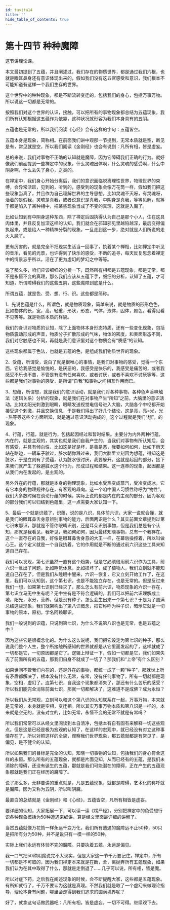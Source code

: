 ```yaml
---
id: tusita14
title: ''
hide_table_of_contents: true
---
```


# 第十四节 种种魔障

这节讲理论课。

本文最初提到了五蕴，并且阐述过，我们存在的物质世界，都是通过我们六根，也就是眼耳鼻身还有意识体现出来的，假如我们没有这五官感受和意识，我们根本不可能知道有这样一个我们生存的世界。

这个世界中的种种现象，都是不断流转变迁的，包括我们的身心，包括万事万物。所以说这一切都是无常的。

按照我们对这个世界的认识，接触，可以把所有的事物现象都总结为五蕴现象，我们所有认知根据这五蕴作为依靠，这种状况就形容为我们本身具有的五阴。

五蕴也是无常的，所以我们阅读《心经》会有这样的字句：五蕴皆空。

五蕴本身是现象，简称相。在前面我们讲中观那一节提到，无常本质就是空，断见是有，常见就是空，所以我们阅读《金刚经》也会有说到：凡所有相，皆是虚妄。

总的来说，我们对事物不正确的认知就是魔障，因为它障碍我们正确的行为。就好像我们前面提到一些禅定中的现象，什么灵魂出体啊，什么灵魂的感受啊，什么中阴身啊，什么丢失了身心，之类的。

在禅定中，我们身心开始分离后，我们的意识面临脱离理性世界，物理世界的束缚，会异常活跃，见到的，听到的，感受到的现象会像万花筒一样，假如我们把这些现象当真了，并且作为自己理解世界的主导思想，比如灵魂不灭呀，有灵魂呀，活着的是假我，灵魂是真我，或者说意识是真我，中阴身是真我，等等见解，就等于都是陷入了某种相中，把某些现象当成了不变的真理，这就是入魔了。

比如认知到有中阴身这种东西，除了禅定后固执得认为自己是那个小人，住在这具肉体里，并且反复加深这样的认知，我们就会在邪知邪见里越陷越深，最后变得偏执起来。或是给人一种精神分裂的现象。一旦走到这一步，绝对就是人们所说的走火入魔了。

更有厉害的，就是完全不把现实生活当一回事了，执着某个禅相，比如禅定中听见的音乐，看见的光景，也许得到了快乐的感受，不断的追寻，每天反复思念着禅定中的情景忘乎所以，活在了更为虚幻的梦幻之中等等。

说了那么多，咱们应该细细的分析一下，既然所有相都是五蕴现象，都是无常。都不是永恒不变的真理，那么我们应该从五蕴下手，细细的分析，认知了五蕴，才可知道，所谓障碍我们的这些五阴，这些魔障到底是什么。

所谓五蕴，就是色、受、想、行、识。这些都是简称。

1、先说色蕴是什么，所谓色，就是物质现象，简单来说，就是物质的形形色色，比如物体的长，宽，高，轻重，形状，形态，气体，液体，固体，颜色，看得见看不见等等。就是物质本质的样貌。

我们的身识对物质的认知，除了上面物体本身形态特质，还有一些变化现象，包括物质震动形成的声音，物质分子扩散形成的气味，物体的密度，和表面形态不同，我们对它触感也不同，再就是我们意识里对这个物质会有“质感”的认知。

这些现象都属于色法，也就是五蕴的色，是组成我们物质世界的现象。

2、受蕴，所谓受，说白了就是很唯心的事情，是我们对事物的感受，觉得一个东西，它给我感觉是愉悦的，是厌恶的，我感受是快乐的，我感受是痛苦的，或者我感受不乐也不苦，不管是有没有任何喜欢，或者讨厌，或者不喜欢不讨厌等等，这些都是我们对事物的感受，是所谓“自我”和事物之间相互作用而已。

3、想蕴，所谓想，就是我们的意识活动，就是我们对各种事物，各种色声香味触法（逻辑关系）分析的现象，就是我们在对事物产生“所知”之前，大脑里的意识活动。比如太阳光刺激到眼睛，眼睛发送视觉电信号进入大脑，大脑各个中枢都开始接受这个刺激，并且交换信息，于是我们得出了好几个结论，这是亮，亮=光，光=热等等这些全方面所知，就是通过意识活动完成的。这个过程就是我们“想”，的现象。

4、行蕴，行蕴，就是行为，包括起因经过和暂时结果。主要分为内外两种行蕴，内在的，就是主观的，其实也就是我们自我产生的，当我们对事物有所认知后，会有感受，并具有倾向性，比如这是好是坏，是善是恶，我要如何如何，比如下雨天站在路边，一辆车子驶过，脏水朝你溅过来，我们大脑里立刻因为想蕴，得知这是脏水，于是立刻有了受蕴，认为脏水很讨厌，我要躲开。这就是起因的部分，接下来我们就产生了躲避脏水这个行为，形成过程和结果。这一连串的现象，起因都是从我们内在发起的，是主观的。

另外外在的行蕴，那就是本身的物理现象，比如水受热变成蒸汽，受冷变成冰，它有它本身的物理规律存在，有客观的趋向。这一个咱中国人习惯性称呼为“物性”。我们大多数时候在谈论行蕴的时候，实际上说的都是内在的主观的部分，因为客观的部分我们可以归结到色蕴里，这一点需要大家认知一下。

5、最后一个就是识蕴了，识蕴，说的是八识，具体前六识，大家一说就会懂，就是我们的眼耳鼻舌身意辨别事物的能力，后面两识是什么？其实前面文章提到过第七识末那识，那就是不管你眼睛识别，还是耳朵识别事物，但是我们总是有个认知，那就是我看见，我听见，我如何如何，因为最终知晓事物，总有一个我存在。这个一直存在的自我，好像是眼耳鼻舌身意的大王一样，在幕后操控着，所以叫做心王。这个定义就是一个自我执着，它的作用就是不断的通过前六识这些工具来知道自己存在。

我们可以发现，第七识虽然一直有这个趋势，但是它必须借用前六识作为工具，前六识一旦出了问题，比如睡觉休息，比如损坏了，成了植物人，我们立刻就不能知道自己存在了。但是我们从睡眠中醒来，六识一恢复，它又立刻开始工作了，在这里，我们可以认知到，这个第七识，也是不能独立存在，也是无常的。但是反过来我们一想，如果第七识别已经灭了，那么怎么有前六识，物质现象的六识一存在，第七识立马无中生有呢？无中生有是不符合逻辑的，我们可以把前六识理解成土地，阳光，水分，营养，但是没有种子，怎么会生出来一个第七识？于是为了圆满总结这些现象，我们就架构出了第八识概念，把它称呼为种子识，暗示它就是一切事物的原本，原初。学名阿赖耶识。

我们一般说到的识蕴，只说到第七识，为什么不说第八识也是无常，也是五蕴之中？

因为这些它是很概念化的。为什么这么说呢，我们把它设定为第七识的种子，那么说我们整个人生，整个所接触所感知的世界就都是从它里面发起的了，这样就成了一切都是它，一切原因都是它了。逻辑上辩证一下，假如一切都是它，我们如果失去了前面所有的五蕴，那我们自身不就成了一切了？那我们和“上帝”有什么区别？

如果世间不管我们内在的，还是外在的事物，都统一成了一颗“种子”，那就世上所有矛盾都解决了，根本没有什么无常，有常，没有任何事物了，所有一切就都是现象，空相，虚幻了。连第七识，自我这个现象都消失了，那还有什么苦乐的感受？所以我们能完全消除前面七识，那就一切都解决了，这难道不是成佛？成为永恒？

所以我们从无常观，立刻可以和这个第八识的认知联系在一起，万事万物，本来就是无常的，本身就是空相，变迁相。所以其实万事万物本质和第八识是一样的，本来就是空无的，没有对立的，比如无常，永恒不变的无常不就是有常吗？

所以我们常常可以从经文里阅读到本自清净，包括本有自有固有来解释一切这些观点。但是这是已经是极为宏观的认知了，在这样的宏观中，就已经没有对立这种事情存在了。所以对照这样的全貌，观察我们世界现象，那五蕴就都是有常见了，是偏见，是不健全的认知。

所以如果我们的目标是完全的认知，知晓一切事物的认知，包括我们的身心符合这样的永恒。那么所有的五蕴现象，就都是片面见知，从而已经有的五蕴，是我们未消除的障碍，还没有诞生的五蕴，那就是我们可能潜在的障碍，正在产生的五蕴现象那就是我们正在经历的魔障了。

说了那么多，无非要讲的重点就是，凡是五蕴现象，就都是障碍，艺术化的称呼就是魔障，因为又称为五阴，所以叫阴魔。

最直白的总结就是《金刚经》和《心经》，五蕴皆空，凡所有相皆是虚妄。

要详细的认知，大家拓展一下，可以读一读《楞严经》，分别把禅定中的色受想行识各种现象概括为50种遭遇来细讲，算是经文里面最详细的讲解了。

当然五蕴就像万花筒一样永远千变万化，我们所有遭遇的魔障远不止50种，50只是把所有分为50种，并不是说只有一模一样的50种。

实际上我们永远有体验不完的魔障。只要执着五蕴，永远是偏见。

我一口气把50种阴魔说完不太现实，但是大家这一节千万要记住，禅定中，所有一切都是不可取的，因为我们禅定本来就是在断，舍，离抛弃所有五蕴现象，如果我们认为在其中取得了什么，那就是走倒退了……几乎可以说，所有相，皆是魔。

所以对症下药，之后我在阐述现象的时候，会不断提醒大家，这些都是五蕴现象。有所知就行了，千万不要认为这就是真理。不然我们就是取了一个虚幻来做理论指导，理论本身有问题，哪里会走得到我们追求的圆满境界呢？

好了，就拿这句话做武器吧：凡所有相，皆是虚妄，一切不可得。继续观下去。